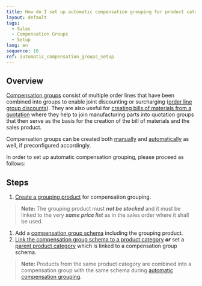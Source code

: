 ```yaml
---
title: How do I set up automatic compensation grouping for product categories?
layout: default
tags:
  - Sales
  - Compensation Groups
  - Setup
lang: en
sequence: 10
ref: automatic_compensation_groups_setup
---
```


## Overview
[Compensation groups](Discount_types_in_metasfresh) consist of multiple order lines that have been combined into groups to enable joint discounting or surcharging ([order line group discounts](Order_line_group_discount)). They are also useful for [creating bills of materials from a quotation](Create_BOM_upon_SO_generation) where they help to join manufacturing parts into quotation groups that then serve as the basis for the creation of the bill of materials and the sales product.

Compensation groups can be created both [manually](Create_manual_compensation_groups) and [automatically](Create_automatic_compensation_groups) as well, if preconfigured accordingly.

In order to set up automatic compensation grouping, please proceed as follows:

## Steps
1. [Create a grouping product](Add_grouping_product) for compensation grouping.
 >**Note:** The grouping product must ***not be stocked*** and it must be linked to the very ***same price list*** as in the sales order where it shall be used.

1. Add a [compensation group schema](Create_compensation_group_schema) including the grouping product.
1. [Link the compensation group schema to a product category](Compensation_group_schema_product_category) ***or*** set a [parent product category](ParentProductCategory) which is linked to a compensation group schema.
 >**Note:** Products from the same product category are combined into a compensation group with the same schema during [automatic compensation grouping](Create_automatic_compensation_groups).
